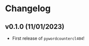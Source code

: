 # Changelog

<!--next-version-placeholder-->

## v0.1.0 (11/01/2023)

- First release of `pywordcountercl404`!